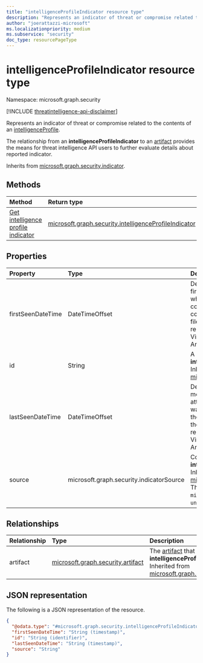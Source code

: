 ```yaml
---
title: "intelligenceProfileIndicator resource type"
description: "Represents an indicator of threat or compromise related to the contents of an intelligenceProfile."
author: "joerattazzi-microsoft"
ms.localizationpriority: medium
ms.subservice: "security"
doc_type: resourcePageType
---
```


# intelligenceProfileIndicator resource type

Namespace: microsoft.graph.security

[!INCLUDE [threatintelligence-api-disclaimer](../../includes/threatintelligence-api-disclaimer.md)]

Represents an indicator of threat or compromise related to the contents of an [intelligenceProfile](../resources/security-intelligenceprofile.md).

The relationship from an **intelligenceProfileIndicator** to an [artifact](../resources/security-artifact.md) provides the means for threat intelligence API users to further evaluate details about reported indicator.

Inherits from [microsoft.graph.security.indicator](../resources/security-indicator.md).

## Methods

| Method                                                                                  | Return type                                                                                                    | Description                                                                                                                                                       |
| :-------------------------------------------------------------------------------------- | :------------------------------------------------------------------------------------------------------------- | :---------------------------------------------------------------------------------------------------------------------------------------------------------------- |
| [Get intelligence profile indicator](../api/security-intelligenceprofileindicator-get.md) | [microsoft.graph.security.intelligenceProfileIndicator](../resources/security-intelligenceprofileindicator.md) | Read the properties and relationships of a [microsoft.graph.security.intelligenceProfileIndicator](../resources/security-intelligenceprofileindicator.md) object. |

## Properties

| Property          | Type                                     | Description                                                                                                                                                                                                                                                                               |
| :---------------- | :--------------------------------------- | :---------------------------------------------------------------------------------------------------------------------------------------------------------------------------------------------------------------------------------------------------------------------------------------- |
| firstSeenDateTime | DateTimeOffset                           | Designate when an artifact was first used actively in an attack, when a particular sample was compiled, or if neither of those could be ascertained when the file was first seen in public repositories (for example, VirusTotal, ANY.RUN, Hybrid Analysis) or reported publicly.         |
| id                | String                                   | A system generated ID for this **intelligenceProfileIndicator**. Inherited from [microsoft.graph.security.indicator](../resources/security-indicator.md).                                                                                                                                 |
| lastSeenDateTime  | DateTimeOffset                           | Designate when an artifact was most recently used actively in an attack, when a particular sample was compiled, or if neither of those could be ascertained when the file was first seen in public repositories (for example, VirusTotal, ANY.RUN, Hybrid Analysis) or reported publicly. |
| source            | microsoft.graph.security.indicatorSource | Communicates the source of this **intelligenceProfileIndicator**. Inherited from [microsoft.graph.security.indicator](../resources/security-indicator.md). The possible values are: `microsoft`, `osint`, `public`, `unknownFutureValue`.                                                 |

## Relationships

| Relationship | Type                                                                   | Description                                                                                                                                                                                           |
| :----------- | :--------------------------------------------------------------------- | :---------------------------------------------------------------------------------------------------------------------------------------------------------------------------------------------------- |
| artifact     | [microsoft.graph.security.artifact](../resources/security-artifact.md) | The [artifact](../resources/security-artifact.md) that is reported in this **intelligenceProfileIndicator**. Inherited from [microsoft.graph.security.indicator](../resources/security-indicator.md). |

## JSON representation

The following is a JSON representation of the resource.

<!-- {
  "blockType": "resource",
  "keyProperty": "id",
  "@odata.type": "microsoft.graph.security.intelligenceProfileIndicator",
  "baseType": "microsoft.graph.security.indicator",
  "openType": false
}
-->

```json
{
  "@odata.type": "#microsoft.graph.security.intelligenceProfileIndicator",
  "firstSeenDateTime": "String (timestamp)",
  "id": "String (identifier)",
  "lastSeenDateTime": "String (timestamp)",
  "source": "String"
}
```
